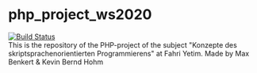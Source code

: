 # php_project_ws2020
[![Build Status](https://travis-ci.com/Telekom-FOM/php_project_ws2020.svg?branch=main)](https://travis-ci.com/Telekom-FOM/php_project_ws2020) \
This is the repository of the PHP-project of the subject "Konzepte des skriptsprachenorientierten Programmierens" at Fahri Yetim. Made by Max Benkert & Kevin Bernd Hohm
